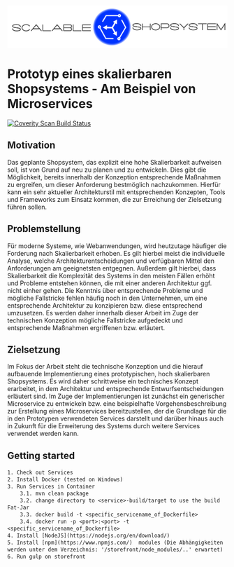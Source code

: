 ![Logo](./img/header_light.png)

# Prototyp eines skalierbaren Shopsystems - Am Beispiel von Microservices  
<a href="https://scan.coverity.com/projects/codemax-scalable-shopsystem">
  <img alt="Coverity Scan Build Status"
       src="https://scan.coverity.com/projects/9743/badge.svg"/>
</a>

## Motivation
Das geplante Shopsystem, das explizit eine hohe Skalierbarkeit aufweisen soll, ist von Grund auf neu zu planen und zu entwickeln. Dies gibt die Möglichkeit, bereits innerhalb der Konzeption entsprechende Maßnahmen zu ergreifen, um dieser Anforderung bestmöglich nachzukommen. Hierfür kann ein sehr aktueller Architekturstil mit entsprechenden Konzepten, Tools und Frameworks zum Einsatz kommen, die zur Erreichung der Zielsetzung führen sollen.

## Problemstellung
Für moderne Systeme, wie Webanwendungen, wird heutzutage häufiger die Forderung nach Skalierbarkeit erhoben. Es gilt hierbei meist die individuelle Analyse, welche Architekturentscheidungen und verfügbaren Mittel den Anforderungen am geeignetsten entgegnen. Außerdem gilt hierbei, dass Skalierbarkeit die Komplexität des Systems in den meisten Fällen erhöht und Probleme entstehen können, die mit einer anderen Architektur ggf. nicht einher gehen. Die Kenntnis über entsprechende Probleme und mögliche Fallstricke fehlen häufig noch in den Unternehmen, um eine entsprechende Architektur zu konzipieren bzw. diese entsprechend umzusetzen. Es werden daher innerhalb dieser Arbeit im Zuge der technischen Konzeption mögliche Fallstricke aufgedeckt und entsprechende Maßnahmen ergriffenen bzw. erläutert.

## Zielsetzung
Im Fokus der Arbeit steht die technische Konzeption und die hierauf aufbauende Implementierung eines prototypischen, hoch skalierbaren Shopsystems. Es wird daher schrittweise ein technisches Konzept erarbeitet, in dem Architektur und entsprechende Entwurfsentscheidungen erläutert sind. Im Zuge der Implementierungen ist zunächst ein generischer Microservice zu entwickeln bzw. eine beispielhafte Vorgehensbeschreibung zur Erstellung eines Microservices bereitzustellen, der die Grundlage für die in den Prototypen verwendeten Services darstellt und darüber hinaus auch in Zukunft für die Erweiterung des Systems durch weitere Services verwendet werden kann. 

## Getting started
    1. Check out Services
    2. Install Docker (tested on Windows)
    3. Run Services in Container
        3.1. mvn clean package
        3.2. change directory to <service>-build/target to use the build Fat-Jar
        3.3. docker build -t <specific_servicename_of_Dockerfile>
        3.4. docker run -p <port>:<port> -t <specific_servicename_of_Dockerfile>
    4. Install [NodeJS](https://nodejs.org/en/download/)
    5. Install [npm](https://www.npmjs.com/)  modules (Die Abhängigkeiten werden unter dem Verzeichnis: '/storefront/node_modules/..' erwartet)
    6. Run gulp on storefront